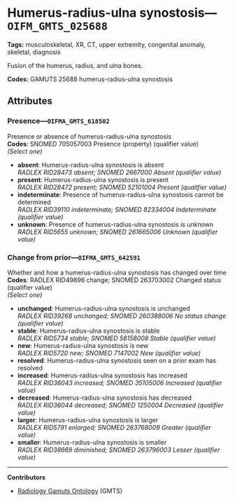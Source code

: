# Humerus-radius-ulna synostosis—`OIFM_GMTS_025688`

**Tags:** musculoskeletal, XR, CT, upper extremity, congenital anomaly, skeletal, diagnosis

Fusion of the humerus, radius, and ulna bones.

**Codes:** GAMUTS 25688 humerus-radius-ulna synostosis

## Attributes

### Presence—`OIFMA_GMTS_618502`

Presence or absence of humerus-radius-ulna synostosis  
**Codes**: SNOMED 705057003 Presence (property) (qualifier value)  
*(Select one)*

- **absent**: Humerus-radius-ulna synostosis is absent  
_RADLEX RID28473 absent; SNOMED 2667000 Absent (qualifier value)_
- **present**: Humerus-radius-ulna synostosis is present  
_RADLEX RID28472 present; SNOMED 52101004 Present (qualifier value)_
- **indeterminate**: Presence of humerus-radius-ulna synostosis cannot be determined  
_RADLEX RID39110 indeterminate; SNOMED 82334004 Indeterminate (qualifier value)_
- **unknown**: Presence of humerus-radius-ulna synostosis is unknown  
_RADLEX RID5655 unknown; SNOMED 261665006 Unknown (qualifier value)_

### Change from prior—`OIFMA_GMTS_642591`

Whether and how a humerus-radius-ulna synostosis has changed over time  
**Codes**: RADLEX RID49896 change; SNOMED 263703002 Changed status (qualifier value)  
*(Select one)*

- **unchanged**: Humerus-radius-ulna synostosis is unchanged  
_RADLEX RID39268 unchanged; SNOMED 260388006 No status change (qualifier value)_
- **stable**: Humerus-radius-ulna synostosis is stable  
_RADLEX RID5734 stable; SNOMED 58158008 Stable (qualifier value)_
- **new**: Humerus-radius-ulna synostosis is new  
_RADLEX RID5720 new; SNOMED 7147002 New (qualifier value)_
- **resolved**: Humerus-radius-ulna synostosis seen on a prior exam has resolved  
- **increased**: Humerus-radius-ulna synostosis has increased  
_RADLEX RID36043 increased; SNOMED 35105006 Increased (qualifier value)_
- **decreased**: Humerus-radius-ulna synostosis has decreased  
_RADLEX RID36044 decreased; SNOMED 1250004 Decreased (qualifier value)_
- **larger**: Humerus-radius-ulna synostosis is larger  
_RADLEX RID5791 enlarged; SNOMED 263768009 Greater (qualifier value)_
- **smaller**: Humerus-radius-ulna synostosis is smaller  
_RADLEX RID38669 diminished; SNOMED 263796003 Lesser (qualifier value)_

---

**Contributors**

- [Radiology Gamuts Ontology](https://gamuts.net/) (GMTS)